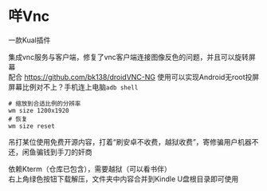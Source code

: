 # 咩Vnc
一款Kual插件  

集成vnc服务与客户端，修复了vnc客户端连接图像反色的问题，并且可以旋转屏幕  
配合 https://github.com/bk138/droidVNC-NG 使用可以实现Android无root投屏  
屏幕比例对不上？手机连上电脑`adb shell`
```
# 缩放到合适比例的分辨率
wm size 1200x1920
# 恢复
wm size reset
```

吊打某位使用免费开源内容，打着“刷安卓不收费，越狱收费”，寄修骗用户机器不还，闲鱼骗钱到手刀的奸商

依赖Kterm（仓库已包含），需要越狱（可以看书伴）  
右上角绿色按钮下载解压，文件夹中内容合并到Kindle U盘根目录即可使用
